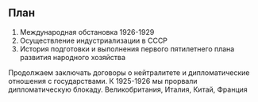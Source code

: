 ## План
1. Международная обстановка 1926-1929
2. Осуществление индустриализации в СССР
3. История подготовки и выполнения первого пятилетнего плана развития народного хозяйства

Продолжаем заключать договоры о нейтралитете и дипломатические отношения с государствами. К 1925-1926 мы прорвали дипломатическую блокаду. Великобритания, Италия, Китай, Франция